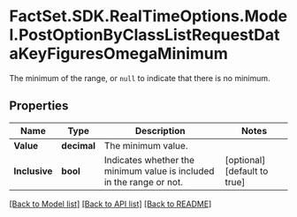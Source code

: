 # FactSet.SDK.RealTimeOptions.Model.PostOptionByClassListRequestDataKeyFiguresOmegaMinimum
The minimum of the range, or `null` to indicate that there is no minimum.

## Properties

Name | Type | Description | Notes
------------ | ------------- | ------------- | -------------
**Value** | **decimal** | The minimum value. | 
**Inclusive** | **bool** | Indicates whether the minimum value is included in the range or not. | [optional] [default to true]

[[Back to Model list]](../README.md#documentation-for-models) [[Back to API list]](../README.md#documentation-for-api-endpoints) [[Back to README]](../README.md)

